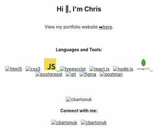 <h2 align="center">Hi 👋, I'm Chris<br></h2>
<p align="center"><br>View my portfolio website <a href="https://cbarton.co.uk" target="_blank">➡️here</a>.</p><br>

<h4 align="center">Languages and Tools:</h4>
<p align="center">
  <a href="#"> <img src="https://seeklogo.com/images/H/html5-without-wordmark-color-logo-14D252D878-seeklogo.com.png" alt="html5" width="40" height="40"/></a>  
  <a href="#"> <img src="https://seeklogo.com/images/C/css-3-logo-023C1A7171-seeklogo.com.png" alt="css3" width="40" height="40"/></a>  
  <a href="#"> <img src="https://raw.githubusercontent.com/devicons/devicon/master/icons/javascript/javascript-original.svg" alt="javascript" width="40" height="40"/</a>  
  <a href="#"> <img src="https://seeklogo.com/images/T/typescript-logo-B29A3F462D-seeklogo.com.png" alt="typescript" width="40" height="40"/></a>  
  <a href="#"> <img src="https://www.pinclipart.com/picdir/big/537-5374089_react-js-logo-clipart.png" alt="react.js" width="43" height="40"/></a>  
  <a href="#"> <img src="https://seeklogo.com/images/N/node-node-js-logo-81A4CC16D2-seeklogo.com.png" alt="node.js" width="54" height="40"/></a>  
  <a href="#"> <img src="https://raw.githubusercontent.com/devicons/devicon/master/icons/mongodb/mongodb-original-wordmark.svg" alt="mongodb" width="43" height="40"/</a>  
  <a href="#"> <img src="https://seeklogo.com/images/P/postgresql-logo-5309879B58-seeklogo.com.png" alt="postgresql" width="40" height="40"/></a>  
  <a href="#"> <img src="https://www.vectorlogo.zone/logos/git-scm/git-scm-icon.svg" alt="git" width="40" height="40"/></a>  
  <a href="#"> <img src="https://www.vectorlogo.zone/logos/figma/figma-icon.svg" alt="figma" width="40" height="40"/></a>  
  <a href="#"> <img src="https://www.vectorlogo.zone/logos/getpostman/getpostman-icon.svg" alt="postman" width="40" height="40"/></a>
</p><br><br>

<p align="center">
<img align="center" src="https://github-readme-streak-stats.herokuapp.com?user=cbartonuk&theme=holi-theme&hide_border=true&date_format=j%20M%5B%20Y%5D&background=0D1117&ring=597DF3" alt="cbartonuk" />
</p>

<h4 align="center">Connect with me:</h4>
<p align="center">
  <a href="https://twitter.com/cbartonuk" target="blank"><img align="center" src="https://raw.githubusercontent.com/rahuldkjain/github-profile-readme-generator/master/src/images/icons/Social/twitter.svg" alt="cbartonuk" height="30" width="30" /></a>  
  <a href="https://linkedin.com/in/cbartonuk" target="blank"><img align="center" src="https://raw.githubusercontent.com/rahuldkjain/github-profile-readme-generator/master/src/images/icons/Social/linked-in-alt.svg" alt="cbartonuk" height="30" width="30" /></a>
</p>
